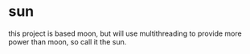 sun
===

this project is based moon, but will use multithreading to provide more power than moon, so call it the sun.
